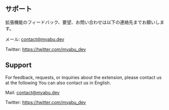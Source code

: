 ## サポート

拡張機能のフィードバック、要望、お問い合わせは以下の連絡先までお願いします。

メール: [contact@myabu.dev](mailto:contact@myabu.dev)

Twitter: https://twitter.com/myabu_dev



## Support

For feedback, requests, or inquiries about the extension, please contact us at the following
You can also contact us in English.

Mail: [contact@myabu.dev](mailto:contact@myabu.dev)

Twitter: https://twitter.com/myabu_dev

